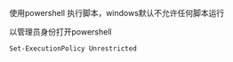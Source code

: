 
使用powershell 执行脚本，windows默认不允许任何脚本运行

以管理员身份打开powershell
```text
Set-ExecutionPolicy Unrestricted
```
















